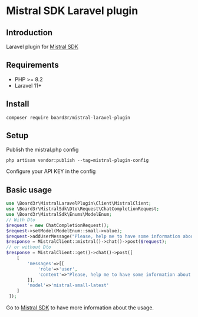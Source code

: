 # Mistral SDK Laravel plugin

## Introduction
Laravel plugin for [Mistral SDK](https://github.com/board3r/mistral-sdk) 

## Requirements

* PHP >= 8.2
* Laravel 11+

## Install

```
composer require board3r/mistral-laravel-plugin
```

## Setup
Publish the mistral.php config
```
php artisan vendor:publish --tag=mistral-plugin-config
```

Configure your API KEY in the config

## Basic usage
```php
use \Board3r\MistralLaravelPlugin\Client\MistralClient;
use \Board3r\MistralSdk\Dto\Request\ChatCompletionRequest;
use \Board3r\MistralSdk\Enums\ModelEnum;
// With Dto
$request = new ChatCompletionRequest();
$request->setModel(ModelEnum::small->value);
$request->addUserMessage("Please, help me to have some information about Toulouse");
$response = MistralClient::mistral()->chat()->post($request);
// or without Dto
$response = MistralClient::get()->chat()->post([
    [
        'messages'=>[[
            'role'=>'user',
            'content'=>"Please, help me to have some information about Toulouse"
        ]],
        'model'=>'mistral-small-latest'
    ]
 ]);
```

Go to [Mistral SDK](https://github.com/board3r/mistral-sdk) to have more information about the usage.
